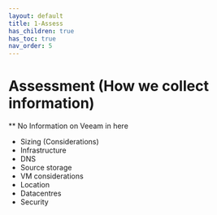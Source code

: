 ```yaml
---
layout: default
title: 1-Assess
has_children: true
has_toc: true
nav_order: 5
---
```





# Assessment (How we collect information)
 ** No Information on Veeam in here
* Sizing (Considerations)
* Infrastructure
* DNS
* Source storage
* VM considerations
* Location
* Datacentres
* Security

